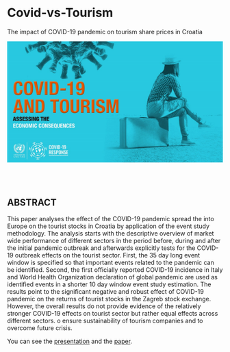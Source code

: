 <br>
<br>


# Covid-vs-Tourism
The impact of COVID-19 pandemic on tourism share prices in Croatia

<p align="center">
  <img src="./Foto/COVIDvsTOURISM.jpg" width="750" title="hover text">
</p>


<br>
<br>



## ABSTRACT

This paper analyses the effect of the COVID-19 pandemic spread the into Europe on the tourist stocks in Croatia by application of the event study methodology. The analysis starts with the descriptive overview of market wide performance of different sectors in the period before, during and after the initial pandemic outbreak and afterwards explicitly tests for the COVID-19 outbreak effects on the tourist sector. First, the 35 day long event window is specified so that important events related to the pandemic can be identified. Second, the first officially reported COVID-19 incidence in Italy and World Health Organization declaration of global pandemic are used as identified events in a shorter 10 day window event study estimation. The results point to the significant negative and robust effect of COVID-19 pandemic on the returns of tourist stocks in the Zagreb stock exchange. However, the overall results do not provide evidence of the relatively stronger COVID-19 effects on tourist sector but rather equal effects across different sectors. o ensure sustainability of tourism companies and to overcome future crisis.

You can see the [presentation](https://raw.githack.com/lusiki/Covid-vs-Tourism/main/Presentation/Presentation.html) and the [paper](https://raw.githack.com/lusiki/Covid-vs-Tourism/main/Covid-vs-Tourism-PAPER.html).


